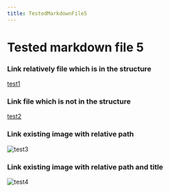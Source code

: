 ```yaml
---
title: TestedMarkdownFile5
---
```


# Tested markdown file 5

### Link relatively file which is in the structure
[test1](/maintree/markdown-tests/file1/)

### Link file which is not in the structure
[test2](https://github.com/gardener/gardener/blob/v1.30.0/README.md)

### Link existing image with relative path
![test3](/__resources/gardener-docforge-logo.png)

### Link existing image with relative path and title
![test4](/__resources/gardener-docforge-logo.png "gardener-docforge-logo")
